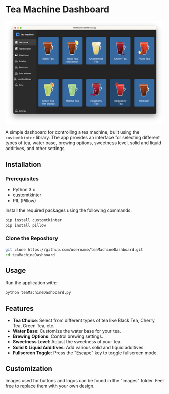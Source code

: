 
# Tea Machine Dashboard
![app view](images/app_view.png)

A simple dashboard for controlling a tea machine, built using the `customtkinter` library. The app provides an interface for selecting different types of tea, water base, brewing options, sweetness level, solid and liquid additives, and other settings.

## Installation

### Prerequisites

- Python 3.x
- customtkinter
- PIL (Pillow)

Install the required packages using the following commands:

```bash
pip install customtkinter
pip install pillow
```

### Clone the Repository

```bash
git clone https://github.com/username/teaMachineDashboard.git
cd teaMachineDashboard
```

## Usage

Run the application with:

```bash
python teaMachineDashboard.py
```

## Features

- **Tea Choice**: Select from different types of tea like Black Tea, Cherry Tea, Green Tea, etc.
- **Water Base**: Customize the water base for your tea.
- **Brewing Options**: Control brewing settings.
- **Sweetness Level**: Adjust the sweetness of your tea.
- **Solid & Liquid Additives**: Add various solid and liquid additives.
- **Fullscreen Toggle**: Press the "Escape" key to toggle fullscreen mode.

## Customization

Images used for buttons and logos can be found in the "images" folder. Feel free to replace them with your own design.

